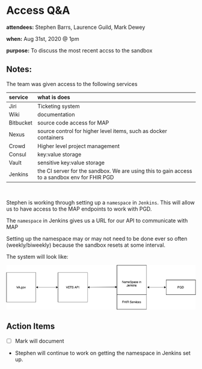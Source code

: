 # Access Q&A

**attendees:** Stephen Barrs, Laurence Guild, Mark Dewey

**when:** Aug 31st, 2020 @ 1pm

**purpose:** To discuss the most recent accss to the sandbox

## Notes: 

The team was given access to the following services

| service|what is does|
|:--| :--|
|Jiri| Ticketing system|
|Wiki| documentation|
|Bitbucket|source code access for MAP|
|Nexus| source control for higher level items, such as docker containers|
|Crowd| Higher level project management |
|Consul| key:value storage|
|Vault| sensitive key:value storage|
|Jenkins| the CI server for the sandbox. We are using this to gain access to a sandbox env for FHIR PGD

<br/>

Stephen is working through setting up a `namespace` in `Jenkins`. This will allow us to have access to the MAP endpoints to work with PGD. 

The `namespace` in Jenkins gives us a URL for our API to communicate with MAP

Setting up the namespace may or may not need to be done ever so often (weekly/biweekly) because the sandbox resets at some interval. 

The system will look like: 

![Diagram](assets/20200831-sandbox-diagram.png)

## Action Items

- [ ] Mark will document
- Stephen will continue to work on getting the namespace in Jenkins set up. 